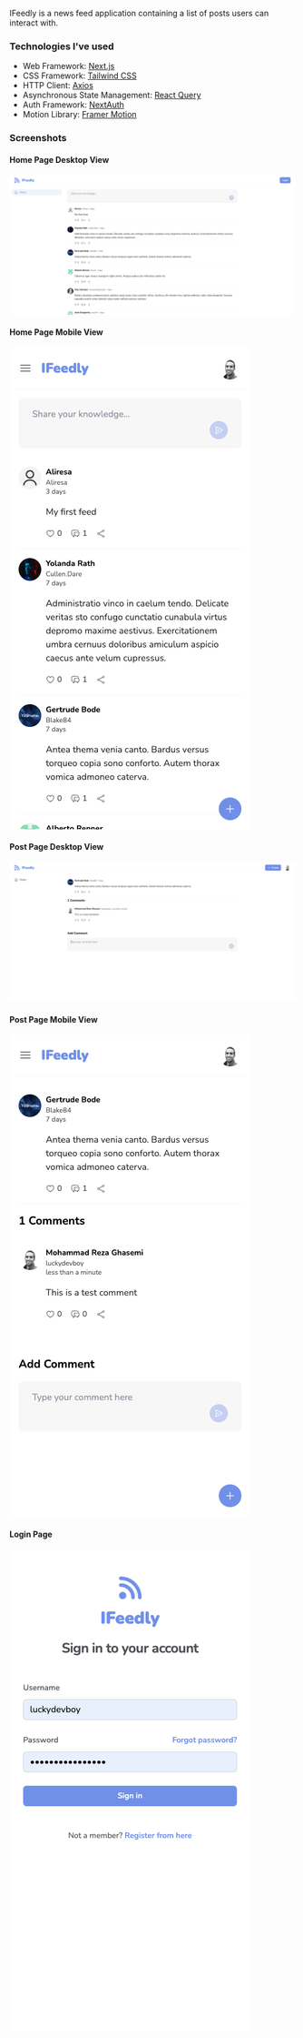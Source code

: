 IFeedly is a news feed application containing a list of posts users can interact with.

### Technologies I've used

- Web Framework: [Next.js](https://nextjs.org/)
- CSS Framework: [Tailwind CSS](https://tailwindcss.com/)
- HTTP Client: [Axios](https://axios-http.com/docs/intro)
- Asynchronous State Management: [React Query](https://tanstack.com/query/latest)
- Auth Framework: [NextAuth](https://next-auth.js.org/)
- Motion Library: [Framer Motion](https://www.framer.com/motion/)

### Screenshots

#### Home Page Desktop View
![Home Page Desktop View](./public/assets/img/home-desktop.png)

#### Home Page Mobile View
![Home Page Mobile View](./public/assets/img/home-mobile.png)

#### Post Page Desktop View
![Post Page Desktop View](./public/assets/img/post-desktop.png)

#### Post Page Mobile View
![Post Page Mobile View](./public/assets/img/post-mobile.png)

#### Login Page
![Login Page](./public/assets/img/login.png)

